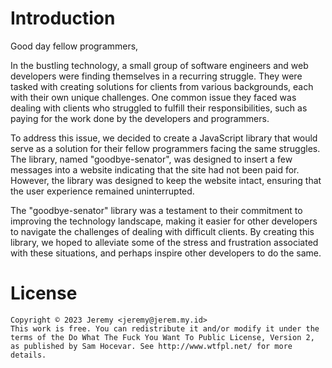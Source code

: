 # Introduction

Good day fellow programmers,

In the bustling technology, a small group of software engineers and web developers were finding themselves in a
recurring struggle. They were tasked with creating solutions for clients from various backgrounds, each with their own
unique challenges. One common issue they faced was dealing with clients who struggled to fulfill their responsibilities,
such as paying for the work done by the developers and programmers.

To address this issue, we decided to create a JavaScript library that would serve as a solution for their fellow
programmers facing the same struggles. The library, named "goodbye-senator", was designed to insert a few messages into
a website indicating that the site had not been paid for. However, the library was designed to keep the website intact,
ensuring that the user experience remained uninterrupted.

The "goodbye-senator" library was a testament to their commitment to improving the technology landscape, making it
easier for other developers to navigate the challenges of dealing with difficult clients. By creating this library, we
hoped to alleviate some of the stress and frustration associated with these situations, and perhaps inspire other
developers to do the same.

# License
```
Copyright © 2023 Jeremy <jeremy@jerem.my.id>
This work is free. You can redistribute it and/or modify it under the
terms of the Do What The Fuck You Want To Public License, Version 2,
as published by Sam Hocevar. See http://www.wtfpl.net/ for more details.
```